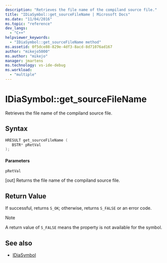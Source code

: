 ```yaml
---
description: "Retrieves the file name of the compiland source file."
title: "IDiaSymbol::get_sourceFileName | Microsoft Docs"
ms.date: "11/04/2016"
ms.topic: "reference"
dev_langs:
  - "C++"
helpviewer_keywords:
  - "IDiaSymbol::get_sourceFileName method"
ms.assetid: 0f5dce88-829e-4df3-8acd-8d71076ad167
author: "mikejo5000"
ms.author: "mikejo"
manager: jmartens
ms.technology: vs-ide-debug
ms.workload:
  - "multiple"
---
```

# IDiaSymbol::get_sourceFileName
Retrieves the file name of the compiland source file.

## Syntax

```C++
HRESULT get_sourceFileName ( 
   BSTR* pRetVal
);
```

#### Parameters
 `pRetVal`

[out] Returns the file name of the compiland source file.

## Return Value
 If successful, returns `S_OK`; otherwise, returns `S_FALSE` or an error code.

> [!NOTE]
> A return value of `S_FALSE` means the property is not available for the symbol.

## See also
- [IDiaSymbol](../../debugger/debug-interface-access/idiasymbol.md)
